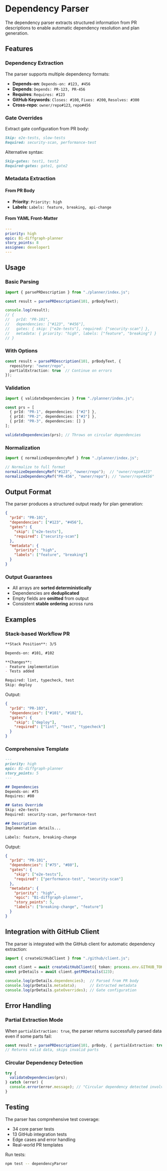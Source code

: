 # Dependency Parser

The dependency parser extracts structured information from PR descriptions to enable automatic dependency resolution and plan generation.

## Features

### Dependency Extraction

The parser supports multiple dependency formats:

- **Depends-on**: `Depends-on: #123, #456`
- **Depends**: `Depends: PR-123, PR-456`
- **Requires**: `Requires: #123`
- **GitHub Keywords**: `Closes: #100`, `Fixes: #200`, `Resolves: #300`
- **Cross-repo**: `owner/repo#123`, `repo#456`

### Gate Overrides

Extract gate configuration from PR body:

```markdown
Skip: e2e-tests, slow-tests
Required: security-scan, performance-test
```

Alternative syntax:
```markdown
Skip-gates: test1, test2
Required-gates: gate1, gate2
```

### Metadata Extraction

#### From PR Body
- **Priority**: `Priority: high`
- **Labels**: `Labels: feature, breaking, api-change`

#### From YAML Front-Matter
```yaml
---
priority: high
epic: B1-diffgraph-planner
story_points: 8
assignee: developer1
---
```

## Usage

### Basic Parsing

```typescript
import { parsePRDescription } from "./planner/index.js";

const result = parsePRDescription(101, prBodyText);

console.log(result);
// {
//   prId: "PR-101",
//   dependencies: ["#123", "#456"],
//   gates: { skip: ["e2e-tests"], required: ["security-scan"] },
//   metadata: { priority: "high", labels: ["feature", "breaking"] }
// }
```

### With Options

```typescript
const result = parsePRDescription(101, prBodyText, {
  repository: "owner/repo",
  partialExtraction: true  // Continue on errors
});
```

### Validation

```typescript
import { validateDependencies } from "./planner/index.js";

const prs = [
  { prId: "PR-1", dependencies: ["#2"] },
  { prId: "PR-2", dependencies: ["#3"] },
  { prId: "PR-3", dependencies: [] }
];

validateDependencies(prs); // Throws on circular dependencies
```

### Normalization

```typescript
import { normalizeDependencyRef } from "./planner/index.js";

// Normalize to full format
normalizeDependencyRef("#123", "owner/repo");  // "owner/repo#123"
normalizeDependencyRef("PR-456", "owner/repo"); // "owner/repo#456"
```

## Output Format

The parser produces a structured output ready for plan generation:

```json
{
  "prId": "PR-101",
  "dependencies": ["#123", "#456"],
  "gates": {
    "skip": ["e2e-tests"],
    "required": ["security-scan"]
  },
  "metadata": {
    "priority": "high",
    "labels": ["feature", "breaking"]
  }
}
```

### Output Guarantees

- All arrays are **sorted deterministically**
- Dependencies are **deduplicated**
- Empty fields are **omitted** from output
- Consistent **stable ordering** across runs

## Examples

### Stack-based Workflow PR

```markdown
**Stack Position**: 3/5

Depends-on: #101, #102

**Changes**:
- Feature implementation
- Tests added

Required: lint, typecheck, test
Skip: deploy
```

Output:
```json
{
  "prId": "PR-103",
  "dependencies": ["#101", "#102"],
  "gates": {
    "skip": ["deploy"],
    "required": ["lint", "test", "typecheck"]
  }
}
```

### Comprehensive Template

```markdown
---
priority: high
epic: B1-diffgraph-planner
story_points: 5
---

## Dependencies
Depends-on: #75
Requires: #80

## Gates Override
Skip: e2e-tests
Required: security-scan, performance-test

## Description
Implementation details...

Labels: feature, breaking-change
```

Output:
```json
{
  "prId": "PR-101",
  "dependencies": ["#75", "#80"],
  "gates": {
    "skip": ["e2e-tests"],
    "required": ["performance-test", "security-scan"]
  },
  "metadata": {
    "priority": "high",
    "epic": "B1-diffgraph-planner",
    "story_points": 5,
    "labels": ["breaking-change", "feature"]
  }
}
```

## Integration with GitHub Client

The parser is integrated with the GitHub client for automatic dependency extraction:

```typescript
import { createGitHubClient } from "./github/client.js";

const client = await createGitHubClient({ token: process.env.GITHUB_TOKEN });
const prDetails = await client.getPRDetails(123);

console.log(prDetails.dependencies);  // Parsed from PR body
console.log(prDetails.metadata);      // Extracted metadata
console.log(prDetails.gateOverrides); // Gate configuration
```

## Error Handling

### Partial Extraction Mode

When `partialExtraction: true`, the parser returns successfully parsed data even if some parts fail:

```typescript
const result = parsePRDescription(101, prBody, { partialExtraction: true });
// Returns valid data, skips invalid parts
```

### Circular Dependency Detection

```typescript
try {
  validateDependencies(prs);
} catch (error) {
  console.error(error.message); // "Circular dependency detected involving PR-1"
}
```

## Testing

The parser has comprehensive test coverage:

- 34 core parser tests
- 13 GitHub integration tests
- Edge cases and error handling
- Real-world PR templates

Run tests:
```bash
npm test -- dependencyParser
```
